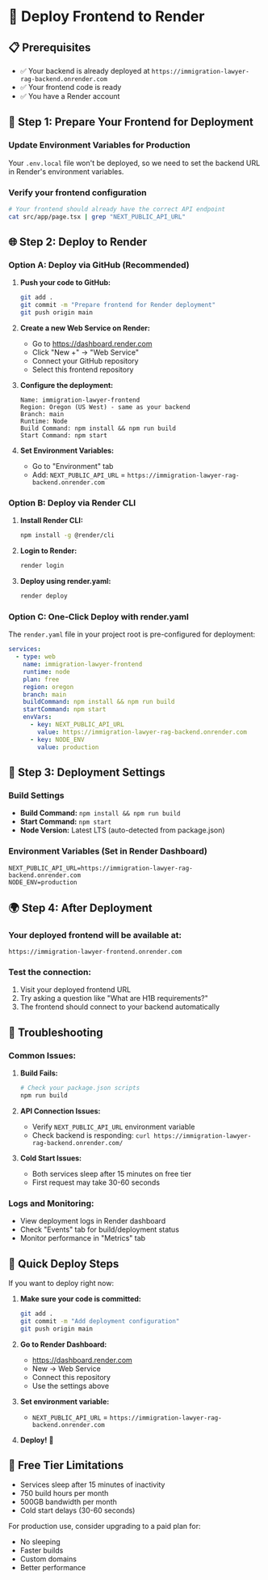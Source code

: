 # 🚀 Deploy Frontend to Render

## 📋 **Prerequisites**
- ✅ Your backend is already deployed at `https://immigration-lawyer-rag-backend.onrender.com`
- ✅ Your frontend code is ready
- ✅ You have a Render account

## 🔧 **Step 1: Prepare Your Frontend for Deployment**

### Update Environment Variables for Production
Your `.env.local` file won't be deployed, so we need to set the backend URL in Render's environment variables.

### Verify your frontend configuration
```bash
# Your frontend should already have the correct API endpoint
cat src/app/page.tsx | grep "NEXT_PUBLIC_API_URL"
```

## 🌐 **Step 2: Deploy to Render**

### Option A: Deploy via GitHub (Recommended)

1. **Push your code to GitHub:**
   ```bash
   git add .
   git commit -m "Prepare frontend for Render deployment"
   git push origin main
   ```

2. **Create a new Web Service on Render:**
   - Go to https://dashboard.render.com
   - Click "New +" → "Web Service"
   - Connect your GitHub repository
   - Select this frontend repository

3. **Configure the deployment:**
   ```
   Name: immigration-lawyer-frontend
   Region: Oregon (US West) - same as your backend
   Branch: main
   Runtime: Node
   Build Command: npm install && npm run build
   Start Command: npm start
   ```

4. **Set Environment Variables:**
   - Go to "Environment" tab
   - Add: `NEXT_PUBLIC_API_URL` = `https://immigration-lawyer-rag-backend.onrender.com`

### Option B: Deploy via Render CLI

1. **Install Render CLI:**
   ```bash
   npm install -g @render/cli
   ```

2. **Login to Render:**
   ```bash
   render login
   ```

3. **Deploy using render.yaml:**
   ```bash
   render deploy
   ```

### Option C: One-Click Deploy with render.yaml

The `render.yaml` file in your project root is pre-configured for deployment:

```yaml
services:
  - type: web
    name: immigration-lawyer-frontend
    runtime: node
    plan: free
    region: oregon
    branch: main
    buildCommand: npm install && npm run build
    startCommand: npm start
    envVars:
      - key: NEXT_PUBLIC_API_URL
        value: https://immigration-lawyer-rag-backend.onrender.com
      - key: NODE_ENV
        value: production
```

## 🔧 **Step 3: Deployment Settings**

### Build Settings
- **Build Command:** `npm install && npm run build`
- **Start Command:** `npm start`
- **Node Version:** Latest LTS (auto-detected from package.json)

### Environment Variables (Set in Render Dashboard)
```
NEXT_PUBLIC_API_URL=https://immigration-lawyer-rag-backend.onrender.com
NODE_ENV=production
```

## 🌍 **Step 4: After Deployment**

### Your deployed frontend will be available at:
```
https://immigration-lawyer-frontend.onrender.com
```

### Test the connection:
1. Visit your deployed frontend URL
2. Try asking a question like "What are H1B requirements?"
3. The frontend should connect to your backend automatically

## 🐛 **Troubleshooting**

### Common Issues:

1. **Build Fails:**
   ```bash
   # Check your package.json scripts
   npm run build
   ```

2. **API Connection Issues:**
   - Verify `NEXT_PUBLIC_API_URL` environment variable
   - Check backend is responding: `curl https://immigration-lawyer-rag-backend.onrender.com/`

3. **Cold Start Issues:**
   - Both services sleep after 15 minutes on free tier
   - First request may take 30-60 seconds

### Logs and Monitoring:
- View deployment logs in Render dashboard
- Check "Events" tab for build/deployment status
- Monitor performance in "Metrics" tab

## 🚀 **Quick Deploy Steps**

If you want to deploy right now:

1. **Make sure your code is committed:**
   ```bash
   git add .
   git commit -m "Add deployment configuration"
   git push origin main
   ```

2. **Go to Render Dashboard:**
   - https://dashboard.render.com
   - New → Web Service
   - Connect this repository
   - Use the settings above

3. **Set environment variable:**
   - `NEXT_PUBLIC_API_URL` = `https://immigration-lawyer-rag-backend.onrender.com`

4. **Deploy!** 🎉

## 📱 **Free Tier Limitations**
- Services sleep after 15 minutes of inactivity
- 750 build hours per month
- 500GB bandwidth per month
- Cold start delays (30-60 seconds)

For production use, consider upgrading to a paid plan for:
- No sleeping
- Faster builds
- Custom domains
- Better performance